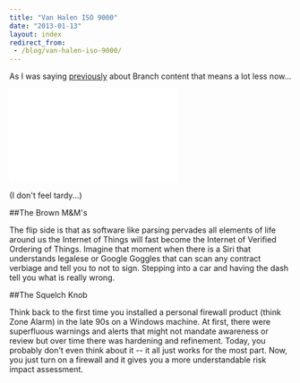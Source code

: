 ```yaml
---
title: "Van Halen ISO 9000"
date: "2013-01-13"
layout: index
redirect_from:
 - /blog/van-halen-iso-9000/
---
```


As I was saying [previously](http://jaycuthrell.com/blog/burl-ives-workloads) about Branch content that means a lot less now...

<iframe width="300" height="168" src="//www.youtube.com/embed/YwHO2HnwfnA" frameborder="0" allowfullscreen></iframe>

(I don't feel tardy...)

##The Brown M&M's

The flip side is that as software like parsing pervades all elements of life around us the Internet of Things will fast become the Internet of Verified Ordering of Things. Imagine that moment when there is a Siri that understands legalese or Google Goggles that can scan any contract verbiage and tell you to not to sign. Stepping into a car and having the dash tell you what is really wrong. 

##The Squelch Knob

Think back to the first time you installed a personal firewall product (think Zone Alarm) in the late 90s on a Windows machine. At first, there were superfluous warnings and alerts that might not mandate awareness or review but over time there was hardening and refinement. Today, you probably don't even think about it -- it all just works for the most part. Now, you just turn on a firewall and it gives you a more understandable risk impact assessment. 
